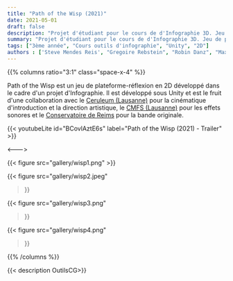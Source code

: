 ```yaml
---
title: "Path of the Wisp (2021)"
date: 2021-05-01
draft: false
description: "Projet d'étudiant pour le cours de d'Infographie 3D. Jeu de plateforme 2D réalisé avec Unity."
summary: "Projet d'étudiant pour le cours de d'Infographie 3D. Jeu de plateforme 2D réalisé avec Unity"
tags: ["3ème année", "Cours outils d'infographie", "Unity", "2D"]
authors : ['Steve Mendes Reis', "Gregoire Rebstein", "Robin Danz", "Maxime Welcklen"]
---
```


{{% columns ratio="3:1" class="space-x-4" %}} <!-- begin columns block -->

Path of the Wisp est un jeu de plateforme-réflexion en 2D développé dans le cadre d'un projet d'Infographie. 
Il est développé sous Unity et est le fruit d'une collaboration avec le [Ceruleum (Lausanne)](https://www.ceruleum.ch/fr/) pour la cinématique d'introduction et la direction artistique, 
le [CMFS (Lausanne)](https://www.cfms.ch/) pour les effets sonores et le [Conservatoire de Reims](https://www.reims.fr/la-culture-a-reims/conservatoire-a-rayonnement-regional-de-reims) pour la bande originale.


{{< youtubeLite id="BCovlAztE6s" label="Path of the Wisp (2021) - Trailer" >}}

<---> <!-- magic separator, between columns -->

<div class="[&>figure]:my-4">
{{< figure
src="gallery/wisp1.png"
>}}

{{< figure
src="gallery/wisp2.jpeg"
>}}

{{< figure
src="gallery/wisp3.png"
>}}

{{< figure
src="gallery/wisp4.png"
>}}
</div>

{{% /columns %}}

{{< description OutilsCG>}}
